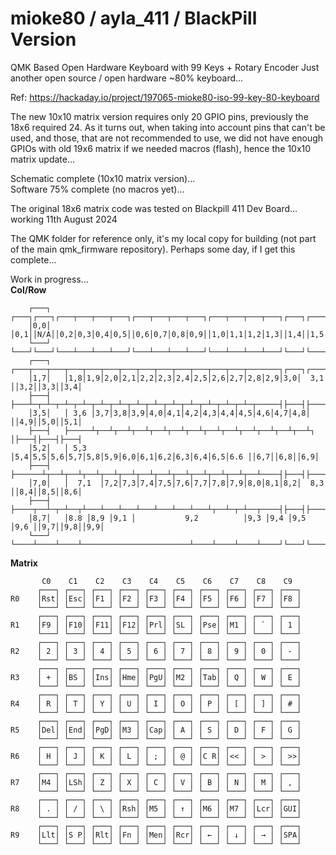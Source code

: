 # mioke80 / ayla_411 / BlackPill Version

QMK Based Open Hardware Keyboard with 99 Keys + Rotary Encoder
Just another open source / open hardware ~80% keyboard...

Ref: https://hackaday.io/project/197065-mioke80-iso-99-key-80-keyboard

The new 10x10 matrix version requires only 20 GPIO pins, previously the 18x6 required 24. As it turns out, when taking into account pins that can't be used, and those, that are not recommended to use, we did not have enough GPIOs with old 19x6 matrix if we needed macros (flash), hence the 10x10 matrix update...

Schematic complete (10x10 matrix version)...  
Software 75% complete (no macros yet)...  

The original 18x6 matrix code was tested on Blackpill 411 Dev Board... working 11th August 2024  

The QMK folder for reference only, it's my local copy for building (not part of the main qmk_firmware repository).
Perhaps some day, if I get this complete...

Work in progress...  
**Col/Row**
```
    ┌───┐   ┌───┐┌───┐┌───┬───┬───┬───┐┌───┬───┬───┬───┐┌───┬───┬───┬───┐┌───┐┌───┐┌───┐
    │0,0│   │0,1││N/A││0,2│0,3│0,4│0,5││0,6│0,7│0,8│0,9││1,0│1,1│1,2│1,3││1,4││1,5││1,6│
    └───┘   └───┘└───┘└───┴───┴───┴───┘└───┴───┴───┴───┘└───┴───┴───┴───┘└───┘└───┘└───┘
    ┌───┐   ┌───┬───┬───┬───┬───┬───┬───┬───┬───┬───┬───┬───┬───┬───────┐┌───┐┌───┐┌───┐
    │1,7│   │1,8│1,9│2,0│2,1│2,2│2,3│2,4│2,5│2,6│2,7│2,8│2,9│3,0│  3,1  ││3,2││3,3││3,4│
    ├───┤   ├───┴─┬─┴─┬─┴─┬─┴─┬─┴─┬─┴─┬─┴─┬─┴─┬─┴─┬─┴─┬─┴─┬─┴─┬─┴─┬─────┤├───┤├───┤├───┤
    │3,5│   │ 3,6 │3,7│3,8│3,9│4,0│4,1│4,2│4,3│4,4│4,5│4,6│4,7│4,8│     ││4,9││5,0││5,1│
    ├───┤   ├─────┴┬──┴┬──┴┬──┴┬──┴┬──┴┬──┴┬──┴┬──┴┬──┴┬──┴┬──┴┬──┴┐    │├───┤├───┤├───┤
    │5,2│   │ 5,3  │5,4│5,5│5,6│5,7│5,8│5,9│6,0│6,1│6,2│6,3│6,4│6,5│6.6 ││6,7││6,8││6,9│
    ├───┤   ├──────┴┬──┴┬──┴┬──┴┬──┴┬──┴┬──┴┬──┴┬──┴┬──┴┬──┴┬──┴┬──┴────┤├───┤├───┤├───┤
    │7,0│   │  7,1  │7,2│7,3│7,4│7,5│7,6│7,7│7,8│7,9│8,0│8,1│8,2│  8,3  ││8,4││8,5││8,6│
    ├───┤   ├────┬──┴─┬─┴──┬┴───┴───┴───┴───┴───┴───┴───┴┬──┴─┬─┴──┬────┤├───┤├───┤├───┤
    │8,7│   │8.8 │8,9 │9,1 │           9,2          │9,3 │9,4 │9,5 │9,6 ││9,7││9,8││9,9│
    └───┘   └────┴────┴────┴────────────────────────┴────┴────┴────┴────┘└───┘└───┘└───┘
```
**Matrix**
```
       C0    C1    C2    C3    C4    C5    C6    C7    C8    C9
      ┌───┐ ┌───┐ ┌───┐ ┌───┐ ┌───┐ ┌───┐ ┌───┐ ┌───┐ ┌───┐ ┌───┐
R0    │Rst│ │Esc│ │F1 │ │F2 │ │F3 │ │F4 │ │F5 │ │F6 │ │F7 │ │F8 │
      └───┘ └───┘ └───┘ └───┘ └───┘ └───┘ └───┘ └───┘ └───┘ └───┘
      ┌───┐ ┌───┐ ┌───┐ ┌───┐ ┌───┐ ┌───┐ ┌───┐ ┌───┐ ┌───┐ ┌───┐
R1    │F9 │ │F10│ │F11│ │F12│ │Prl│ │SL │ │Pse│ │M1 │ │ ` │ │ 1 │
      └───┘ └───┘ └───┘ └───┘ └───┘ └───┘ └───┘ └───┘ └───┘ └───┘
      ┌───┐ ┌───┐ ┌───┐ ┌───┐ ┌───┐ ┌───┐ ┌───┐ ┌───┐ ┌───┐ ┌───┐
R2    │ 2 │ │ 3 │ │ 4 │ │ 5 │ │ 6 │ │ 7 │ │ 8 │ │ 9 │ │ 0 │ │ - │
      └───┘ └───┘ └───┘ └───┘ └───┘ └───┘ └───┘ └───┘ └───┘ └───┘
      ┌───┐ ┌───┐ ┌───┐ ┌───┐ ┌───┐ ┌───┐ ┌───┐ ┌───┐ ┌───┐ ┌───┐
R3    │ + │ │BS │ │Ins│ │Hme│ │PgU│ │M2 │ │Tab│ │ Q │ │ W │ │ E │
      └───┘ └───┘ └───┘ └───┘ └───┘ └───┘ └───┘ └───┘ └───┘ └───┘
      ┌───┐ ┌───┐ ┌───┐ ┌───┐ ┌───┐ ┌───┐ ┌───┐ ┌───┐ ┌───┐ ┌───┐
R4    │ R │ │ T │ │ Y │ │ U │ │ I │ │ O │ │ P │ │ [ │ │ ] │ │ # │
      └───┘ └───┘ └───┘ └───┘ └───┘ └───┘ └───┘ └───┘ └───┘ └───┘
      ┌───┐ ┌───┐ ┌───┐ ┌───┐ ┌───┐ ┌───┐ ┌───┐ ┌───┐ ┌───┐ ┌───┐
R5    │Del│ │End│ │PgD│ │M3 │ │Cap│ │ A │ │ S │ │ D │ │ F │ │ G │
      └───┘ └───┘ └───┘ └───┘ └───┘ └───┘ └───┘ └───┘ └───┘ └───┘
      ┌───┐ ┌───┐ ┌───┐ ┌───┐ ┌───┐ ┌───┐ ┌───┐ ┌───┐ ┌───┐ ┌───┐
R6    │ H │ │ J │ │ K │ │ L │ │ ; │ │ @ │ │C R│ │<< │ │ > │ │ >>│
      └───┘ └───┘ └───┘ └───┘ └───┘ └───┘ └───┘ └───┘ └───┘ └───┘
      ┌───┐ ┌───┐ ┌───┐ ┌───┐ ┌───┐ ┌───┐ ┌───┐ ┌───┐ ┌───┐ ┌───┐
R7    │M4 │ │LSh│ │ Z │ │ X │ │ C │ │ V │ │ B │ │ N │ │ M │ │ , │
      └───┘ └───┘ └───┘ └───┘ └───┘ └───┘ └───┘ └───┘ └───┘ └───┘
      ┌───┐ ┌───┐ ┌───┐ ┌───┐ ┌───┐ ┌───┐ ┌───┐ ┌───┐ ┌───┐ ┌───┐
R8    │ . │ │ / │ │ \ │ │Rsh│ │M5 │ │ ↑ │ │M6 │ │M7 │ │Lcr│ │GUI│
      └───┘ └───┘ └───┘ └───┘ └───┘ └───┘ └───┘ └───┘ └───┘ └───┘
      ┌───┐ ┌───┐ ┌───┐ ┌───┐ ┌───┐ ┌───┐ ┌───┐ ┌───┐ ┌───┐ ┌───┐
R9    │Llt│ │S P│ │Rlt│ │Fn │ │Men│ │Rcr│ │ ← │ │ ↓ │ │ → │ │SPA│
      └───┘ └───┘ └───┘ └───┘ └───┘ └───┘ └───┘ └───┘ └───┘ └───┘
```
